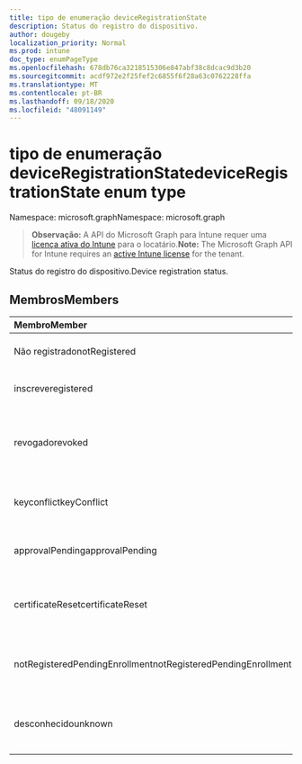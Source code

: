 ```yaml
---
title: tipo de enumeração deviceRegistrationState
description: Status do registro do dispositivo.
author: dougeby
localization_priority: Normal
ms.prod: intune
doc_type: enumPageType
ms.openlocfilehash: 678db76ca3218515306e847abf38c8dcac9d3b20
ms.sourcegitcommit: acdf972e2f25fef2c6855f6f28a63c0762228ffa
ms.translationtype: MT
ms.contentlocale: pt-BR
ms.lasthandoff: 09/18/2020
ms.locfileid: "48091149"
---
```

# <a name="deviceregistrationstate-enum-type"></a><span data-ttu-id="95e2d-103">tipo de enumeração deviceRegistrationState</span><span class="sxs-lookup"><span data-stu-id="95e2d-103">deviceRegistrationState enum type</span></span>

<span data-ttu-id="95e2d-104">Namespace: microsoft.graph</span><span class="sxs-lookup"><span data-stu-id="95e2d-104">Namespace: microsoft.graph</span></span>

> <span data-ttu-id="95e2d-105">**Observação:** A API do Microsoft Graph para Intune requer uma [licença ativa do Intune](https://go.microsoft.com/fwlink/?linkid=839381) para o locatário.</span><span class="sxs-lookup"><span data-stu-id="95e2d-105">**Note:** The Microsoft Graph API for Intune requires an [active Intune license](https://go.microsoft.com/fwlink/?linkid=839381) for the tenant.</span></span>

<span data-ttu-id="95e2d-106">Status do registro do dispositivo.</span><span class="sxs-lookup"><span data-stu-id="95e2d-106">Device registration status.</span></span>

## <a name="members"></a><span data-ttu-id="95e2d-107">Membros</span><span class="sxs-lookup"><span data-stu-id="95e2d-107">Members</span></span>
|<span data-ttu-id="95e2d-108">Membro</span><span class="sxs-lookup"><span data-stu-id="95e2d-108">Member</span></span>|<span data-ttu-id="95e2d-109">Valor</span><span class="sxs-lookup"><span data-stu-id="95e2d-109">Value</span></span>|<span data-ttu-id="95e2d-110">Descrição</span><span class="sxs-lookup"><span data-stu-id="95e2d-110">Description</span></span>|
|:---|:---|:---|
|<span data-ttu-id="95e2d-111">Não registrado</span><span class="sxs-lookup"><span data-stu-id="95e2d-111">notRegistered</span></span>|<span data-ttu-id="95e2d-112">,0</span><span class="sxs-lookup"><span data-stu-id="95e2d-112">0</span></span>|<span data-ttu-id="95e2d-113">O dispositivo não está registrado.</span><span class="sxs-lookup"><span data-stu-id="95e2d-113">The device is not registered.</span></span>|
|<span data-ttu-id="95e2d-114">inscreve</span><span class="sxs-lookup"><span data-stu-id="95e2d-114">registered</span></span>|<span data-ttu-id="95e2d-115">2 </span><span class="sxs-lookup"><span data-stu-id="95e2d-115">2</span></span>|<span data-ttu-id="95e2d-116">O dispositivo está registrado.</span><span class="sxs-lookup"><span data-stu-id="95e2d-116">The device is registered.</span></span>|
|<span data-ttu-id="95e2d-117">revogado</span><span class="sxs-lookup"><span data-stu-id="95e2d-117">revoked</span></span>|<span data-ttu-id="95e2d-118">3D</span><span class="sxs-lookup"><span data-stu-id="95e2d-118">3</span></span>|<span data-ttu-id="95e2d-119">O dispositivo foi bloqueado, apagado ou desativado.</span><span class="sxs-lookup"><span data-stu-id="95e2d-119">The device has been blocked, wiped or retired.</span></span>|
|<span data-ttu-id="95e2d-120">keyconflict</span><span class="sxs-lookup"><span data-stu-id="95e2d-120">keyConflict</span></span>|<span data-ttu-id="95e2d-121">4 </span><span class="sxs-lookup"><span data-stu-id="95e2d-121">4</span></span>|<span data-ttu-id="95e2d-122">O dispositivo tem um conflito de teclas.</span><span class="sxs-lookup"><span data-stu-id="95e2d-122">The device has a key conflict.</span></span>|
|<span data-ttu-id="95e2d-123">approvalPending</span><span class="sxs-lookup"><span data-stu-id="95e2d-123">approvalPending</span></span>|<span data-ttu-id="95e2d-124">5 </span><span class="sxs-lookup"><span data-stu-id="95e2d-124">5</span></span>|<span data-ttu-id="95e2d-125">O dispositivo está aguardando aprovação.</span><span class="sxs-lookup"><span data-stu-id="95e2d-125">The device is pending approval.</span></span>|
|<span data-ttu-id="95e2d-126">certificateReset</span><span class="sxs-lookup"><span data-stu-id="95e2d-126">certificateReset</span></span>|<span data-ttu-id="95e2d-127">6 </span><span class="sxs-lookup"><span data-stu-id="95e2d-127">6</span></span>|<span data-ttu-id="95e2d-128">O certificado de dispositivo foi redefinido.</span><span class="sxs-lookup"><span data-stu-id="95e2d-128">The device certificate has been reset.</span></span>|
|<span data-ttu-id="95e2d-129">notRegisteredPendingEnrollment</span><span class="sxs-lookup"><span data-stu-id="95e2d-129">notRegisteredPendingEnrollment</span></span>|<span data-ttu-id="95e2d-130">7 </span><span class="sxs-lookup"><span data-stu-id="95e2d-130">7</span></span>|<span data-ttu-id="95e2d-131">O dispositivo não está registrado e registro pendente.</span><span class="sxs-lookup"><span data-stu-id="95e2d-131">The device is not registered and pending enrollment.</span></span>|
|<span data-ttu-id="95e2d-132">desconhecido</span><span class="sxs-lookup"><span data-stu-id="95e2d-132">unknown</span></span>|<span data-ttu-id="95e2d-133">8 </span><span class="sxs-lookup"><span data-stu-id="95e2d-133">8</span></span>|<span data-ttu-id="95e2d-134">O status do registro do dispositivo é desconhecido.</span><span class="sxs-lookup"><span data-stu-id="95e2d-134">The device registration status is unknown.</span></span>|









